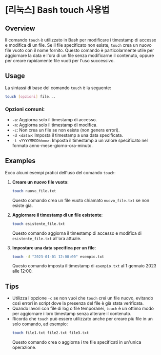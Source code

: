 # [리눅스] Bash touch 사용법

## Overview
Il comando `touch` è utilizzato in Bash per modificare i timestamp di accesso e modifica di un file. Se il file specificato non esiste, `touch` crea un nuovo file vuoto con il nome fornito. Questo comando è particolarmente utile per aggiornare la data e l'ora di un file senza modificarne il contenuto, oppure per creare rapidamente file vuoti per l'uso successivo.

## Usage
La sintassi di base del comando `touch` è la seguente:

```bash
touch [opzioni] file...
```

### Opzioni comuni:
- `-a`: Aggiorna solo il timestamp di accesso.
- `-m`: Aggiorna solo il timestamp di modifica.
- `-c`: Non crea un file se non esiste (non genera errori).
- `-d <data>`: Imposta il timestamp a una data specificata.
- `-t <YYYYMMDDhhmm>`: Imposta il timestamp a un valore specificato nel formato anno-mese-giorno-ora-minuto.

## Examples
Ecco alcuni esempi pratici dell'uso del comando `touch`:

1. **Creare un nuovo file vuoto**:
   ```bash
   touch nuovo_file.txt
   ```
   Questo comando crea un file vuoto chiamato `nuovo_file.txt` se non esiste già.

2. **Aggiornare il timestamp di un file esistente**:
   ```bash
   touch esistente_file.txt
   ```
   Questo comando aggiorna il timestamp di accesso e modifica di `esistente_file.txt` all'ora attuale.

3. **Impostare una data specifica per un file**:
   ```bash
   touch -d "2023-01-01 12:00:00" esempio.txt
   ```
   Questo comando imposta il timestamp di `esempio.txt` al 1 gennaio 2023 alle 12:00.

## Tips
- Utilizza l'opzione `-c` se non vuoi che `touch` crei un file nuovo, evitando così errori in script dove la presenza del file è già stata verificata.
- Quando lavori con file di log o file temporanei, `touch` è un ottimo modo per aggiornare i loro timestamp senza alterare il contenuto.
- Ricorda che `touch` può essere utilizzato anche per creare più file in un solo comando, ad esempio:
  ```bash
  touch file1.txt file2.txt file3.txt
  ```
  Questo comando crea o aggiorna i tre file specificati in un'unica operazione.
